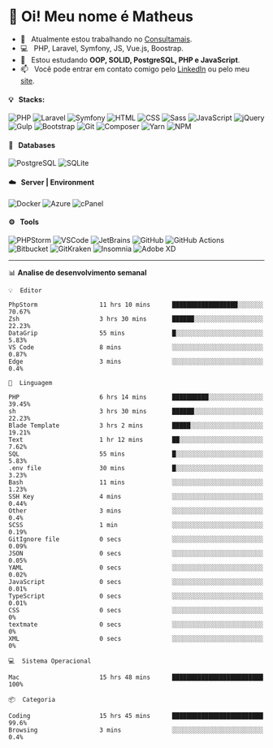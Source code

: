 # 👋 Oi! Meu nome é Matheus

- 🔭 &nbsp; Atualmente estou trabalhando no [Consultamais](https://consultamais.com.br/).
- 💻 &nbsp; PHP, Laravel, Symfony, JS, Vue.js, Boostrap.
- 🌱 &nbsp; Estou estudando **OOP, SOLID, PostgreSQL, PHP e JavaScript**.
- 📫 &nbsp; Você pode entrar em contato comigo pelo [LinkedIn](https://www.linkedin.com/in/matheuscamargoxavier/) ou pelo meu [site](https://matheuscamargo.co).

#### 💡 &nbsp; Stacks:
![PHP](https://img.shields.io/badge/-PHP-777BB4?&logo=php&logoColor=FFFFFF)
![Laravel](https://img.shields.io/badge/-Laravel-FF2D20?&logo=laravel&logoColor=FFFFFF)
![Symfony](https://img.shields.io/badge/-Symfony-000000?&logo=symfony&logoColor=FFFFFF)
![HTML](https://img.shields.io/badge/-HTML-E34F26?&logo=html5&logoColor=FFFFFF)
![CSS](https://img.shields.io/badge/-CSS-1572B6?&logo=css3&logoColor=FFFFFF)
![Sass](https://img.shields.io/badge/-Sass-CC6699?&logo=sass&logoColor=FFFFFF)
![JavaScript](https://img.shields.io/badge/-JavaScript-F7DF1E?&logo=javascript&logoColor=FFFFFF)
![jQuery](https://img.shields.io/badge/-jQuery-0769AD?&logo=jquery&logoColor=FFFFFF)
![Gulp](https://img.shields.io/badge/-Gulp-CF4647?&logo=gulp&logoColor=FFFFFF)
![Bootstrap](https://img.shields.io/badge/-Bootstrap-7952B3?&logo=bootstrap&logoColor=FFFFFF)
![Git](https://img.shields.io/badge/-Git-F05032?&logo=git&logoColor=FFFFFF)
![Composer](https://img.shields.io/badge/-Composer-885630?&logo=composer&logoColor=FFFFFF)
![Yarn](https://img.shields.io/badge/-Yarn-2C8EBB?&logo=yarn&logoColor=FFFFFF)
![NPM](https://img.shields.io/badge/-npm-CB3837?&logo=npm&logoColor=FFFFFF)

#### 💾 &nbsp; Databases
![PostgreSQL](https://img.shields.io/badge/-PostgreSQL-336791?&logo=PostgreSQL&logoColor=FFFFFF)
![SQLite](https://img.shields.io/badge/-SQLite-003B57?&logo=SQLite&logoColor=FFFFFF)

#### ☁️ &nbsp; Server | Environment
![Docker](https://img.shields.io/badge/-Docker-2496ED?&logo=docker&logoColor=FFFFFF)
![Azure](https://img.shields.io/badge/-Azure-0089D6?&logo=microsoft%20azure&logoColor=FFFFFF)
![cPanel](https://img.shields.io/badge/-cPanel-FF6C2C?&logo=cpanel&logoColor=FFFFFF)

#### ⚙️ &nbsp; Tools
![PHPStorm](https://img.shields.io/badge/-PHPStorm-000000?&logo=PHPStorm&logoColor=FFFFFF)
![VSCode](https://img.shields.io/badge/-VSCode-007ACC?&logo=Visual%20Studio%20Code&logoColor=FFFFFF) 
![JetBrains](https://img.shields.io/badge/-JetBrains-000000?&logo=jetbrains&logoColor=FFFFFF) 
![GitHub](https://img.shields.io/badge/-GitHub-181717?&logo=github&logoColor=FFFFFF) 
![GitHub Actions](https://img.shields.io/badge/-GitHub%20Actions-181717?&logo=GitHub%20Actions&logoColor=FFFFFF) 
![Bitbucket](https://img.shields.io/badge/-Bitbucket-0052CC?&logo=bitbucket&logoColor=FFFFFF)
![GitKraken](https://img.shields.io/badge/-GitKraken-179287?&logo=GitKraken&logoColor=FFFFFF)
![Insomnia](https://img.shields.io/badge/-Insomnia-5849BE?&logo=Insomnia&logoColor=FFFFFF)
![Adobe XD](https://img.shields.io/badge/-Adobe%20XD-FF61F6?&logo=adobe%20xd&logoColor=FFFFFF) 
_______

📊  **Analise de desenvolvimento semanal**
```text
💡  Editor

PhpStorm                 11 hrs 10 mins      ██████████████████░░░░░░░     70.67%
Zsh                      3 hrs 30 mins       ██████░░░░░░░░░░░░░░░░░░░     22.23%
DataGrip                 55 mins             █░░░░░░░░░░░░░░░░░░░░░░░░      5.83%
VS Code                  8 mins              ░░░░░░░░░░░░░░░░░░░░░░░░░      0.87%
Edge                     3 mins              ░░░░░░░░░░░░░░░░░░░░░░░░░       0.4%
```
```text
💬  Linguagem

PHP                      6 hrs 14 mins       ██████████░░░░░░░░░░░░░░░     39.45%
sh                       3 hrs 30 mins       ██████░░░░░░░░░░░░░░░░░░░     22.23%
Blade Template           3 hrs 2 mins        █████░░░░░░░░░░░░░░░░░░░░     19.21%
Text                     1 hr 12 mins        ██░░░░░░░░░░░░░░░░░░░░░░░      7.62%
SQL                      55 mins             █░░░░░░░░░░░░░░░░░░░░░░░░      5.83%
.env file                30 mins             █░░░░░░░░░░░░░░░░░░░░░░░░      3.23%
Bash                     11 mins             ░░░░░░░░░░░░░░░░░░░░░░░░░      1.23%
SSH Key                  4 mins              ░░░░░░░░░░░░░░░░░░░░░░░░░      0.44%
Other                    3 mins              ░░░░░░░░░░░░░░░░░░░░░░░░░       0.4%
SCSS                     1 min               ░░░░░░░░░░░░░░░░░░░░░░░░░      0.19%
GitIgnore file           0 secs              ░░░░░░░░░░░░░░░░░░░░░░░░░      0.09%
JSON                     0 secs              ░░░░░░░░░░░░░░░░░░░░░░░░░      0.05%
YAML                     0 secs              ░░░░░░░░░░░░░░░░░░░░░░░░░      0.02%
JavaScript               0 secs              ░░░░░░░░░░░░░░░░░░░░░░░░░      0.01%
TypeScript               0 secs              ░░░░░░░░░░░░░░░░░░░░░░░░░      0.01%
CSS                      0 secs              ░░░░░░░░░░░░░░░░░░░░░░░░░         0%
textmate                 0 secs              ░░░░░░░░░░░░░░░░░░░░░░░░░         0%
XML                      0 secs              ░░░░░░░░░░░░░░░░░░░░░░░░░         0%
```
```text
💻  Sistema Operacional

Mac                      15 hrs 48 mins      █████████████████████████       100%
```
```text
📦  Categoria

Coding                   15 hrs 45 mins      █████████████████████████      99.6%
Browsing                 3 mins              ░░░░░░░░░░░░░░░░░░░░░░░░░       0.4%
```
